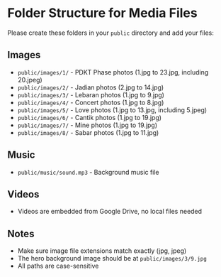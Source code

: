 # Folder Structure for Media Files

Please create these folders in your `public` directory and add your files:

## Images
- `public/images/1/` - PDKT Phase photos (1.jpg to 23.jpg, including 20.jpeg)
- `public/images/2/` - Jadian photos (2.jpg to 14.jpg)
- `public/images/3/` - Lebaran photos (1.jpg to 9.jpg)
- `public/images/4/` - Concert photos (1.jpg to 8.jpg)
- `public/images/5/` - Love photos (1.jpg to 13.jpg, including 5.jpeg)
- `public/images/6/` - Cantik photos (1.jpg to 19.jpg)
- `public/images/7/` - Mine photos (1.jpg to 19.jpg)
- `public/images/8/` - Sabar photos (1.jpg to 11.jpg)

## Music
- `public/music/sound.mp3` - Background music file

## Videos
- Videos are embedded from Google Drive, no local files needed

## Notes
- Make sure image file extensions match exactly (jpg, jpeg)
- The hero background image should be at `public/images/3/9.jpg`
- All paths are case-sensitive
